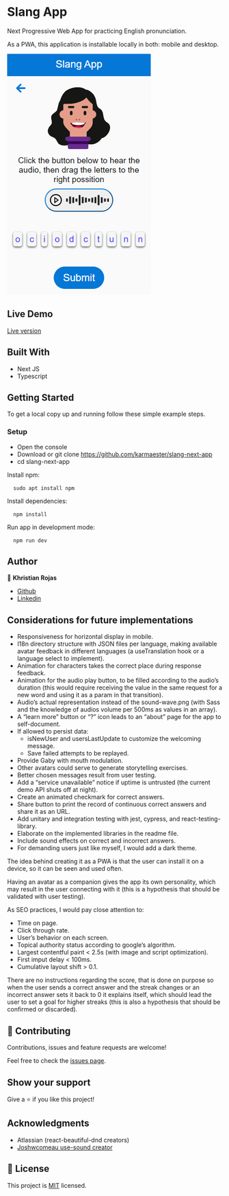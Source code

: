 # Slang App

Next Progressive Web App for practicing English pronunciation.

As a PWA, this application is installable locally in both: mobile and desktop.

![screenshot](screenshot.png)

## Live Demo

[Live version](https://slang-next-app.vercel.app/)

## Built With

- Next JS
- Typescript

## Getting Started

To get a local copy up and running follow these simple example steps.

### Setup

- Open the console
- Download or git clone https://github.com/karmaester/slang-next-app
- cd slang-next-app

Install npm:

```
  sudo apt install npm
```

Install dependencies:

```
  npm install
```

Run app in development mode:

```
  npm run dev
```
## Author

👤 **Khristian Rojas**

- [Github](https://github.com/karmaester)
- [Linkedin](https://www.linkedin.com/in/khristian-rojas/)

## Considerations for future implementations

- Responsiveness for horizontal display in mobile.
- I18n directory structure with JSON files per language, making available avatar feedback in different languages (a useTranslation hook or a language select to implement).
- Animation for characters takes the correct place during response feedback.
- Animation for the audio play button, to be filled according to the audio’s duration (this would require receiving the value in the same request for a new word and using it as a param in that transition).
- Audio’s actual representation instead of the sound-wave.png (with Sass and the knowledge of audios volume per 500ms as values in an array).
- A “learn more” button or “?” icon leads to an “about” page for the app to self-document.
- If allowed to persist data:
    - isNewUser and usersLastUpdate to customize the welcoming message.
    - Save failed attempts to be replayed.
- Provide Gaby with mouth modulation.
- Other avatars could serve to generate storytelling exercises.
- Better chosen messages result from user testing.
- Add a “service unavailable” notice if uptime is untrusted (the current demo API shuts off at night).
- Create an animated checkmark for correct answers.
- Share button to print the record of continuous correct answers and share it as an URL.
- Add unitary and integration testing with jest, cypress, and react-testing-library.
- Elaborate on the implemented libraries in the readme file.
- Include sound effects on correct and incorrect answers.
- For demanding users just like myself, I would add a dark theme.
 
The idea behind creating it as a PWA is that the user can install it on a device, so it can be seen and used often.

Having an avatar as a companion gives the app its own personality, which may result in the user connecting with it (this is a hypothesis that should be validated with user testing).

As SEO practices, I would pay close attention to:
- Time on page.
- Click through rate.
- User’s behavior on each screen.
- Topical authority status according to google’s algorithm.
- Largest contentful paint < 2.5s (with image and script optimization).
- First imput delay < 100ms.
- Cumulative layout shift > 0.1.

There are no instructions regarding the score, that is done on purpose so when the user sends a correct answer and the streak changes or an incorrect answer sets it back to 0 it explains itself, which should lead the user to set a goal for higher streaks (this is also a hypothesis that should be confirmed or discarded).

## 🤝 Contributing

Contributions, issues and feature requests are welcome!

Feel free to check the [issues page](https://github.com/karmaester/slang-next-app/issues).

## Show your support

Give a ⭐️ if you like this project!

## Acknowledgments

- Atlassian (react-beautiful-dnd creators)
- [Joshwcomeau use-sound creator](https://github.com/joshwcomeau/use-sound)

## 📝 License

This project is [MIT](https://opensource.org/licenses/MIT) licensed.
